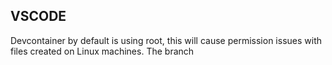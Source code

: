 ## VSCODE 

Devcontainer by default is using root, this will cause permission issues with files created on Linux machines.
The branch
